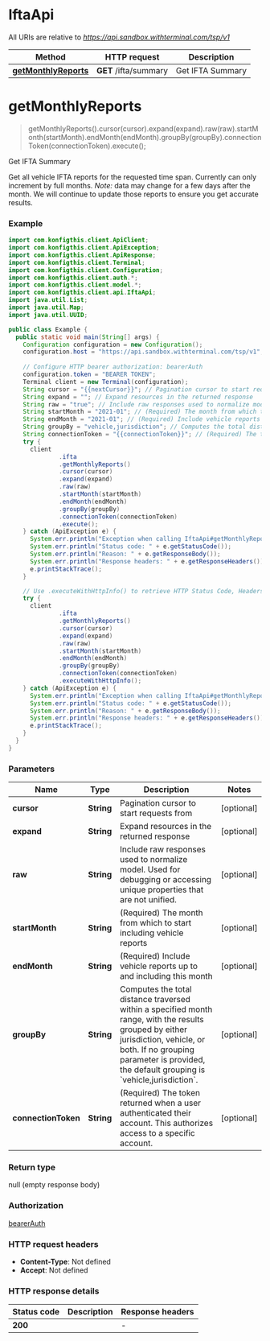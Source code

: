 # IftaApi

All URIs are relative to *https://api.sandbox.withterminal.com/tsp/v1*

| Method | HTTP request | Description |
|------------- | ------------- | -------------|
| [**getMonthlyReports**](IftaApi.md#getMonthlyReports) | **GET** /ifta/summary | Get IFTA Summary |


<a name="getMonthlyReports"></a>
# **getMonthlyReports**
> getMonthlyReports().cursor(cursor).expand(expand).raw(raw).startMonth(startMonth).endMonth(endMonth).groupBy(groupBy).connectionToken(connectionToken).execute();

Get IFTA Summary

Get all vehicle IFTA reports for the requested time span.  Currently can only increment by full months.   _Note:_ data may change for a few days after the month. We will continue to update those reports to ensure you get accurate results.

### Example
```java
import com.konfigthis.client.ApiClient;
import com.konfigthis.client.ApiException;
import com.konfigthis.client.ApiResponse;
import com.konfigthis.client.Terminal;
import com.konfigthis.client.Configuration;
import com.konfigthis.client.auth.*;
import com.konfigthis.client.model.*;
import com.konfigthis.client.api.IftaApi;
import java.util.List;
import java.util.Map;
import java.util.UUID;

public class Example {
  public static void main(String[] args) {
    Configuration configuration = new Configuration();
    configuration.host = "https://api.sandbox.withterminal.com/tsp/v1";
    
    // Configure HTTP bearer authorization: bearerAuth
    configuration.token = "BEARER TOKEN";
    Terminal client = new Terminal(configuration);
    String cursor = "{{nextCursor}}"; // Pagination cursor to start requests from
    String expand = ""; // Expand resources in the returned response
    String raw = "true"; // Include raw responses used to normalize model. Used for debugging or accessing unique properties that are not unified.
    String startMonth = "2021-01"; // (Required) The month from which to start including vehicle reports
    String endMonth = "2021-01"; // (Required) Include vehicle reports up to and including this month
    String groupBy = "vehicle,jurisdiction"; // Computes the total distance traversed within a specified month range, with the results grouped by either jurisdiction, vehicle, or both. If no grouping parameter is provided, the default grouping is `vehicle,jurisdiction`.
    String connectionToken = "{{connectionToken}}"; // (Required) The token returned when a user authenticated their account. This authorizes access to a specific account.
    try {
      client
              .ifta
              .getMonthlyReports()
              .cursor(cursor)
              .expand(expand)
              .raw(raw)
              .startMonth(startMonth)
              .endMonth(endMonth)
              .groupBy(groupBy)
              .connectionToken(connectionToken)
              .execute();
    } catch (ApiException e) {
      System.err.println("Exception when calling IftaApi#getMonthlyReports");
      System.err.println("Status code: " + e.getStatusCode());
      System.err.println("Reason: " + e.getResponseBody());
      System.err.println("Response headers: " + e.getResponseHeaders());
      e.printStackTrace();
    }

    // Use .executeWithHttpInfo() to retrieve HTTP Status Code, Headers and Request
    try {
      client
              .ifta
              .getMonthlyReports()
              .cursor(cursor)
              .expand(expand)
              .raw(raw)
              .startMonth(startMonth)
              .endMonth(endMonth)
              .groupBy(groupBy)
              .connectionToken(connectionToken)
              .executeWithHttpInfo();
    } catch (ApiException e) {
      System.err.println("Exception when calling IftaApi#getMonthlyReports");
      System.err.println("Status code: " + e.getStatusCode());
      System.err.println("Reason: " + e.getResponseBody());
      System.err.println("Response headers: " + e.getResponseHeaders());
      e.printStackTrace();
    }
  }
}

```

### Parameters

| Name | Type | Description  | Notes |
|------------- | ------------- | ------------- | -------------|
| **cursor** | **String**| Pagination cursor to start requests from | [optional] |
| **expand** | **String**| Expand resources in the returned response | [optional] |
| **raw** | **String**| Include raw responses used to normalize model. Used for debugging or accessing unique properties that are not unified. | [optional] |
| **startMonth** | **String**| (Required) The month from which to start including vehicle reports | [optional] |
| **endMonth** | **String**| (Required) Include vehicle reports up to and including this month | [optional] |
| **groupBy** | **String**| Computes the total distance traversed within a specified month range, with the results grouped by either jurisdiction, vehicle, or both. If no grouping parameter is provided, the default grouping is &#x60;vehicle,jurisdiction&#x60;. | [optional] |
| **connectionToken** | **String**| (Required) The token returned when a user authenticated their account. This authorizes access to a specific account. | [optional] |

### Return type

null (empty response body)

### Authorization

[bearerAuth](../README.md#bearerAuth)

### HTTP request headers

 - **Content-Type**: Not defined
 - **Accept**: Not defined

### HTTP response details
| Status code | Description | Response headers |
|-------------|-------------|------------------|
| **200** |  |  -  |

